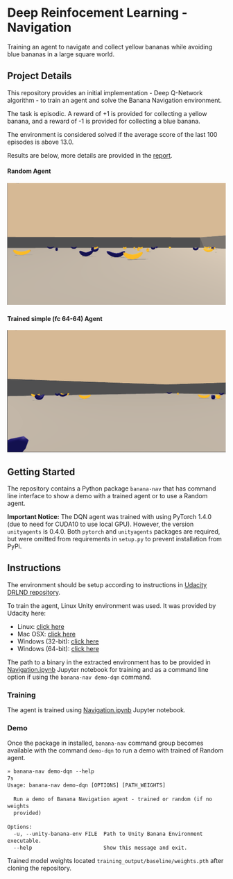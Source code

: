 # Deep Reinfocement Learning - Navigation

Training an agent to navigate and collect yellow bananas while avoiding blue bananas in a large square world.

## Project Details

This repository provides an initial implementation - Deep Q-Network algorithm - to train
an agent and solve the Banana Navigation environment.

The task is episodic. A reward of +1 is provided for collecting a yellow banana, and a reward of -1 is provided for collecting a blue banana.

The environment is considered solved if the average score of the last 100 episodes is above 13.0.

Results are below, more details are provided in the [report](https://github.com/daraliu/drl-banana-navigation/blob/master/Report.md).

#### Random Agent
![](img/p1-navigation-random-agent-001.gif)

#### Trained simple (fc 64-64) Agent
![](img/p1-navigation-baseline-agent-001.gif)


## Getting Started

The repository contains a Python package `banana-nav` that has command line interface to show
a demo with a trained agent or to use a Random agent.

**Important Notice:**
The DQN agent was trained with using PyTorch 1.4.0 (due to need for CUDA10 to use local GPU). 
However, the version `unityagents` is 0.4.0. Both `pytorch` and `unityagents` packages are required, 
but were omitted from requirements in `setup.py` to prevent installation from PyPi.


## Instructions

The environment should be setup according to instructions in [Udacity DRLND repository](https://github.com/udacity/deep-reinforcement-learning#dependencies).

To train the agent, Linux Unity environment was used. It was provided by Udacity here:

- Linux: [click here](https://s3-us-west-1.amazonaws.com/udacity-drlnd/P1/Banana/Banana_Linux.zip)
- Mac OSX: [click here](https://s3-us-west-1.amazonaws.com/udacity-drlnd/P1/Banana/Banana.app.zip)
- Windows (32-bit): [click here](https://s3-us-west-1.amazonaws.com/udacity-drlnd/P1/Banana/Banana_Windows_x86.zip)
- Windows (64-bit): [click here](https://s3-us-west-1.amazonaws.com/udacity-drlnd/P1/Banana/Banana_Windows_x86_64.zip)

The path to a binary in the extracted environment has to be provided in [Navigation.ipynb](https://github.com/daraliu/drl-banana-navigation/blob/master/notebooks/Navigation.ipynb) Jupyter notebook for training
and as a command line option if using the `banana-nav demo-dqn` command.

### Training

The agent is trained using [Navigation.ipynb](https://github.com/daraliu/drl-banana-navigation/blob/master/notebooks/Navigation.ipynb) Jupyter notebook.

### Demo 

Once the package in installed, `banana-nav` command group becomes available with 
the command `demo-dqn` to run a demo with trained of Random agent.

```
» banana-nav demo-dqn --help                                                                                                                                                                                                                                                            7s 
Usage: banana-nav demo-dqn [OPTIONS] [PATH_WEIGHTS]

  Run a demo of Banana Navigation agent - trained or random (if no weights
  provided)

Options:
  -u, --unity-banana-env FILE  Path to Unity Banana Environment executable.
  --help                       Show this message and exit.

```

Trained model weights located `training_output/baseline/weights.pth` after cloning the repository.
